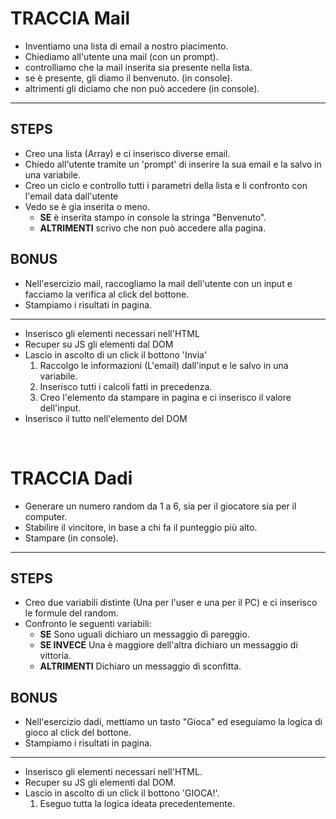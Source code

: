 # TRACCIA Mail

- Inventiamo una lista di email a nostro piacimento.
- Chiediamo all'utente una mail (con un prompt).
- controlliamo che la mail inserita sia presente nella lista.
- se è presente, gli diamo il benvenuto. (in console).
- altrimenti gli diciamo che non può accedere (in console).

---

## STEPS

- Creo una lista (Array) e ci inserisco diverse email.
- Chiedo all'utente tramite un 'prompt' di inserire la sua email e la salvo in una variabile.
- Creo un ciclo e controllo tutti i parametri della lista e li confronto con l'email data dall'utente
- Vedo se è gia inserita o meno.
  - **SE** è inserita stampo in console la stringa "Benvenuto".
  - **ALTRIMENTI** scrivo che non può accedere alla pagina.

## BONUS

- Nell'esercizio mail, raccogliamo la mail dell'utente con un input e facciamo la verifica al click del bottone.
- Stampiamo i risultati in pagina.

---

- Inserisco gli elementi necessari nell'HTML
- Recuper su JS gli elementi dal DOM
- Lascio in ascolto di un click il bottono 'Invia'
  1. Raccolgo le informazioni (L'email) dall'input e le salvo in una variabile.
  1. Inserisco tutti i calcoli fatti in precedenza.
  1. Creo l'elemento da stampare in pagina e ci inserisco il valore dell'input.
- Inserisco il tutto nell'elemento del DOM

<br>

# TRACCIA Dadi

- Generare un numero random da 1 a 6, sia per il giocatore sia per il computer.
- Stabilire il vincitore, in base a chi fa il punteggio più alto.
- Stampare (in console).

---

## STEPS

- Creo due variabili distinte (Una per l'user e una per il PC) e ci inserisco le formule del random.
- Confronto le seguenti variabili:
  - **SE** Sono uguali dichiaro un messaggio di pareggio.
  - **SE INVECE** Una è maggiore dell'altra dichiaro un messaggio di vittoria.
  - **ALTRIMENTI** Dichiaro un messaggio di sconfitta.

## BONUS

- Nell'esercizio dadi, mettiamo un tasto "Gioca" ed eseguiamo la logica di gioco al click del bottone.
- Stampiamo i risultati in pagina.

---

- Inserisco gli elementi necessari nell'HTML.
- Recuper su JS gli elementi dal DOM.
- Lascio in ascolto di un click il bottono 'GIOCA!'.
  1. Eseguo tutta la logica ideata precedentemente.
